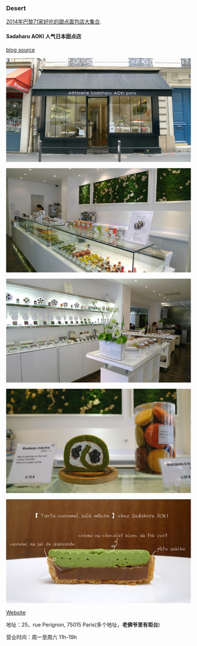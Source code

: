 ### Desert

[2014年巴黎71家好吃的甜点面包店大集合](http://bbs.qyer.com/thread-965221-1.html).

#### Sadaharu AOKI 人气日本甜点店

[blog source](http://bbs.qyer.com/thread-951229-1.html)

![sadaharu0.jpg](sadaharu0.jpg)

![sadaharu1.jpg](sadaharu1.jpg)

![sadaharu4.jpg](sadaharu4.jpg)

![sadaharu2.jpg](sadaharu2.jpg)

![sadaharu3.jpg](sadaharu3.jpg)

[Website](http://www.sadaharuaoki.com/)

地址：25，rue Perignon, 75015 Paris(多个地址，**老佛爷里有柜台**)

营业时间：周一至周六 11h-19h
